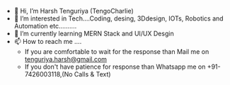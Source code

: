 - 👋 Hi, I’m Harsh Tenguriya (TengoCharlie)
- 👀 I’m interested in Tech....Coding, desing, 3Ddesign, IOTs, Robotics and Automation etc..........
- 🌱 I’m currently learning MERN Stack and UI/UX Desgin
- 📫 How to reach me ....
    - If you are comfortable to wait for the response than Mail me on tenguriya.harsh@gmail.com
    - If you don't have patience for response than Whatsapp me on +91-7426003118,(No Calls & Text) 

<!---
TengoCharlie/TengoCharlie is a ✨ special ✨ repository because its `README.md` (this file) appears on your GitHub profile.
You can click the Preview link to take a look at your changes.
--->

